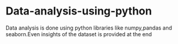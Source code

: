 # Data-analysis-using-python

Data analysis is done using python libraries like numpy,pandas and seaborn.Even insights of the dataset is provided at the end
